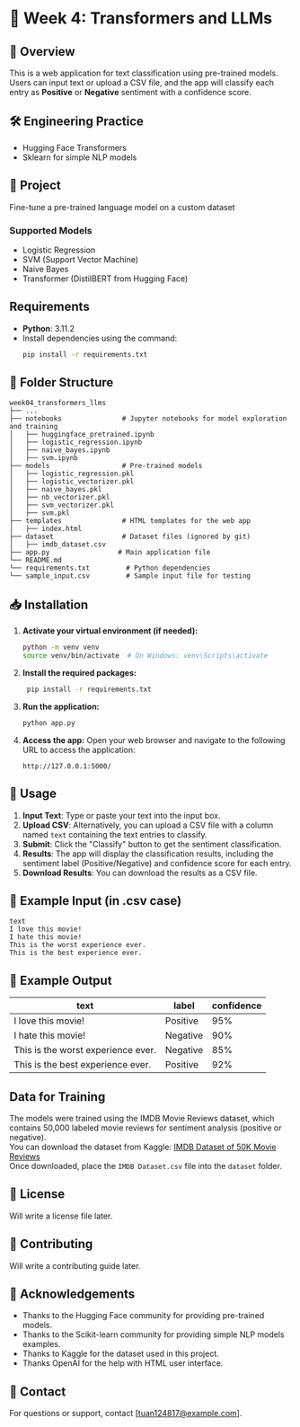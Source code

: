 # 🤖 Week 4: Transformers and LLMs

## 🧠 Overview
This is a web application for text classification using pre-trained models. Users can input text or upload a CSV file, and the app will classify each entry as **Positive** or **Negative** sentiment with a confidence score.

## 🛠️ Engineering Practice
- Hugging Face Transformers
- Sklearn for simple NLP models

## 📌 Project
Fine-tune a pre-trained language model on a custom dataset

### Supported Models
- Logistic Regression
- SVM (Support Vector Machine)
- Naive Bayes
- Transformer (DistilBERT from Hugging Face)

## Requirements
- **Python**: 3.11.2  
- Install dependencies using the command:
  ```bash
  pip install -r requirements.txt

## 📂 Folder Structure
 
    week04_transformers_llms
    ├── ... 
    ├── notebooks               # Jupyter notebooks for model exploration and training
    │   ├── huggingface_pretrained.ipynb
    │   ├── logistic_regression.ipynb 
    │   ├── naive_bayes.ipynb        
    │   ├── svm.ipynb                   
    ├── models                  # Pre-trained models
    │   ├── logistic_regression.pkl              
    │   ├── logistic_vectorizer.pkl 
    │   ├── naive_bayes.pkl             
    │   ├── nb_vectorizer.pkl
    │   ├── svm_vectorizer.pkl             
    │   ├── svm.pkl                   
    ├── templates               # HTML templates for the web app
    │   ├── index.html                   
    ├── dataset                 # Dataset files (ignored by git)
    │   ├── imdb_dataset.csv   
    ├── app.py                 # Main application file  
    └── README.md
    └── requirements.txt         # Python dependencies
    └── sample_input.csv         # Sample input file for testing

## 📥 Installation
1. **Activate your virtual environment (if needed):**

   ```bash
   python -m venv venv
   source venv/bin/activate  # On Windows: venv\Scripts\activate

2. **Install the required packages:**

   ```bash
    pip install -r requirements.txt
    ```
3. **Run the application:**
    ```bash
    python app.py
    ```
4. **Access the app:**
    Open your web browser and navigate to the following URL to access the application:
    
    ```
    http://127.0.0.1:5000/
    ```

## 📄 Usage
1. **Input Text**: Type or paste your text into the input box.
2. **Upload CSV**: Alternatively, you can upload a CSV file with a column named `text` containing the text entries to classify.
3. **Submit**: Click the "Classify" button to get the sentiment classification.
4. **Results**: The app will display the classification results, including the sentiment label (Positive/Negative) and confidence score for each entry.
5. **Download Results**: You can download the results as a CSV file.

## 📄 Example Input (in .csv case)
```csv
text
I love this movie!
I hate this movie!
This is the worst experience ever.
This is the best experience ever.
```

## 📄 Example Output
| text                                | label    | confidence |
|-------------------------------------|----------|------------|
| I love this movie!                  | Positive | 95%        |
| I hate this movie!                  | Negative | 90%        |
| This is the worst experience ever.  | Negative | 85%        |
| This is the best experience ever.   | Positive | 92%        |

## Data for Training
The models were trained using the IMDB Movie Reviews dataset, which contains 50,000 labeled movie reviews for sentiment analysis (positive or negative).  
You can download the dataset from Kaggle: [IMDB Dataset of 50K Movie Reviews](https://www.kaggle.com/datasets/lakshmi25npathi/imdb-dataset-of-50k-movie-reviews?resource=download)  
Once downloaded, place the `IMDB Dataset.csv` file into the `dataset` folder.

## 📄 License
Will write a license file later.

## 📄 Contributing
Will write a contributing guide later.

## 📄 Acknowledgements  
- Thanks to the Hugging Face community for providing pre-trained models.
- Thanks to the Scikit-learn community for providing simple NLP models examples.
- Thanks to Kaggle for the dataset used in this project.
- Thanks OpenAI for the help with HTML user interface.

## 📄 Contact
For questions or support, contact [tuan124817@example.com].